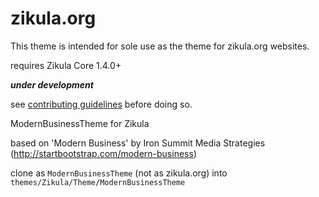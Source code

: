 zikula.org
==========

This theme is intended for sole use as the theme for zikula.org websites.

requires Zikula Core 1.4.0+

***under development***

see [contributing guidelines](https://github.com/zikula/zikula.org/blob/master/CONTRIBUTING.md ) before doing so.

ModernBusinessTheme for Zikula

based on 'Modern Business' by Iron Summit Media Strategies (http://startbootstrap.com/modern-business)

clone as `ModernBusinessTheme` (not as zikula.org) into `themes/Zikula/Theme/ModernBusinessTheme`
